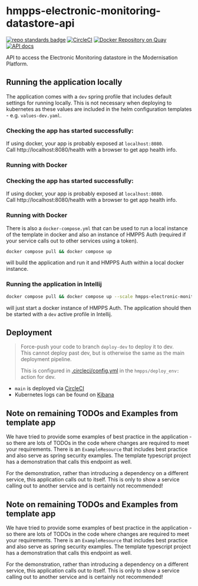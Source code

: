 # hmpps-electronic-monitoring-datastore-api

[![repo standards badge](https://img.shields.io/badge/endpoint.svg?&style=flat&logo=github&url=https%3A%2F%2Foperations-engineering-reports.cloud-platform.service.justice.gov.uk%2Fapi%2Fv1%2Fcompliant_public_repositories%2Fhmpps-electronic-monitoring-datastore-api)](https://operations-engineering-reports.cloud-platform.service.justice.gov.uk/public-report/hmpps-electronic-monitoring-datastore-api "Link to report")
[![CircleCI](https://circleci.com/gh/ministryofjustice/hmpps-electronic-monitoring-datastore-api/tree/main.svg?style=svg)](https://circleci.com/gh/ministryofjustice/hmpps-electronic-monitoring-datastore-api)
[![Docker Repository on Quay](https://img.shields.io/badge/quay.io-repository-2496ED.svg?logo=docker)](https://quay.io/repository/hmpps/hmpps-electronic-monitoring-datastore-api)
[![API docs](https://img.shields.io/badge/API_docs_-view-85EA2D.svg?logo=swagger)](https://hmpps-electronic-monitoring-datastore-api-dev.hmpps.service.justice.gov.uk/webjars/swagger-ui/index.html?configUrl=/v3/api-docs)

API to access the Electronic Monitoring datastore in the Modernisation Platform.

## Running the application locally

The application comes with a `dev` spring profile that includes default settings for running locally. This is not
necessary when deploying to kubernetes as these values are included in the helm configuration templates -
e.g. `values-dev.yaml`.

### Checking the app has started successfully:
If using docker, your app is probably exposed at `localhost:8080`.  
Call http://localhost:8080/health with a browser to get app health info.

### Running with Docker

### Checking the app has started successfully:
If using docker, your app is probably exposed at `localhost:8080`.  
Call http://localhost:8080/health with a browser to get app health info.

### Running with Docker


There is also a `docker-compose.yml` that can be used to run a local instance of the template in docker and also an
instance of HMPPS Auth (required if your service calls out to other services using a token).

```bash
docker compose pull && docker compose up
```

will build the application and run it and HMPPS Auth within a local docker instance.

### Running the application in Intellij

```bash
docker compose pull && docker compose up --scale hmpps-electronic-monitoring-datastore-api=0
```

will just start a docker instance of HMPPS Auth. The application should then be started with a `dev` active profile
in Intellij.

## Deployment
> Force-push your code to branch `deploy-dev` to deploy it to dev.  
> This cannot deploy past dev, but is otherwise the same as the main deployment pipeline.
>
> This is configured in [.circleci/config.yml](/.circleci/config.yml) in the `hmpps/deploy_env:` action for dev.

- `main` is deployed via [CircleCI](https://app.circleci.com/pipelines/github/ministryofjustice/hmpps-electronic-monitoring-datastore-api)
- Kubernetes logs can be found on [Kibana](https://kibana.cloud-platform.service.justice.gov.uk/_plugin/kibana/app/discover#/?_g=(filters:!(),refreshInterval:(pause:!t,value:0),time:(from:now-15m,to:now))&_a=(columns:!(log,kubernetes.pod_id),filters:!(('state':(store:appState),meta:(alias:!n,disabled:!f,index:'167701b0-f8c0-11ec-b95c-1d65c3682287',key:kubernetes.namespace_name.keyword,negate:!f,params:(query:tst-em-example-app-jkn-dev),type:phrase),query:(match_phrase:(kubernetes.namespace_name.keyword:tst-em-example-app-jkn-dev))),('state':(store:appState),meta:(alias:!n,disabled:!f,index:'167701b0-f8c0-11ec-b95c-1d65c3682287',key:kubernetes.pod_name,negate:!f,params:(query:hmpps-electronic-monitoring-datastore-api),type:phrase),query:(match_phrase:(kubernetes.pod_name:hmpps-electronic-monitoring-datastore-api)))),index:'167701b0-f8c0-11ec-b95c-1d65c3682287',interval:auto,query:(language:kuery,query:''),sort:!()))

## Note on remaining TODOs and Examples from template app

We have tried to provide some examples of best practice in the application - so there are lots of TODOs in the code
where changes are required to meet your requirements. There is an `ExampleResource` that includes best practice and also
serve as spring security examples. The template typescript project has a demonstration that calls this endpoint as well.

For the demonstration, rather than introducing a dependency on a different service, this application calls out to
itself. This is only to show a service calling out to another service and is certainly not recommended!


## Note on remaining TODOs and Examples from template app

We have tried to provide some examples of best practice in the application - so there are lots of TODOs in the code
where changes are required to meet your requirements. There is an `ExampleResource` that includes best practice and also
serve as spring security examples. The template typescript project has a demonstration that calls this endpoint as well.

For the demonstration, rather than introducing a dependency on a different service, this application calls out to
itself. This is only to show a service calling out to another service and is certainly not recommended!


